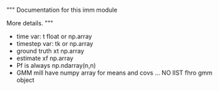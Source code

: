 
"""
Documentation for this imm module

More details.
"""

- time var:  t float or np.array
- timestep var: tk or np.array
- ground truth xt np.array
- estimate xf np.array
- Pf is always np.ndarray(n,n)
- GMM mill have numpy array for means and covs ... NO lIST fhro gmm object

